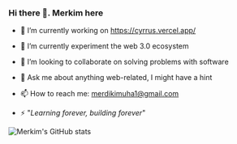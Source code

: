 ### Hi there 👋. Merkim here

<!--
**Merdi-kim/Merdi-kim** is a ✨ _special_ ✨ repository because its `README.md` (this file) appears on your GitHub profile.

Here are some ideas to get you started: -->

- 🔭 I’m currently working on https://cyrrus.vercel.app/
- 🌱 I’m currently experiment the web 3.0 ecosystem
- 👯 I’m looking to collaborate on solving problems with software
- 💬 Ask me about anything web-related, I might have a hint 
- 📫 How to reach me: merdikimuha1@gmail.com

- ⚡ "*Learning forever, building forever*"

![Merkim's GitHub stats](https://github-readme-stats.vercel.app/api?username=Merdi-kim&show_icons=true&theme=tokyonight)

